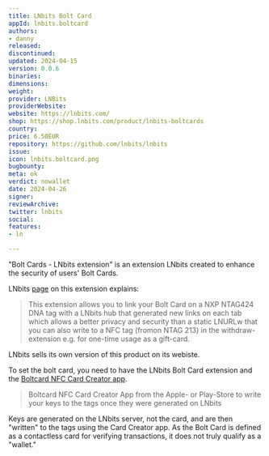 ```yaml
---
title: LNbits Bolt Card
appId: lnbits.boltcard
authors:
- danny
released: 
discontinued: 
updated: 2024-04-15
version: 0.0.6
binaries: 
dimensions: 
weight: 
provider: LNBits
providerWebsite: 
website: https://lnbits.com/
shop: https://shop.lnbits.com/product/lnbits-boltcards
country: 
price: 6.50EUR
repository: https://github.com/lnbits/lnbits
issue: 
icon: lnbits.boltcard.png
bugbounty: 
meta: ok
verdict: nowallet
date: 2024-04-26
signer: 
reviewArchive: 
twitter: lnbits
social: 
features:
- ln

---
```


"Bolt Cards - LNbits extension" is an extension LNbits created to enhance the security of users' Bolt Cards.

LNbits [page](https://github.com/lnbits/boltcards) on this extension explains:

> This extension allows you to link your Bolt Card on a NXP NTAG424 DNA tag with a LNbits hub that generated new links on each tab which allows a better privacy and security than a static LNURLw that you can also write to a NFC tag (fromon NTAG 213) in the withdraw-extension e.g. for one-time usage as a gift-card.

LNbits sells its own version of this product on its webiste.

To set the bolt card, you need to have the LNbits Bolt Card extension and the [Boltcard NFC Card Creator app](https://github.com/boltcard/bolt-nfc-android-app). 

> Boltcard NFC Card Creator App from the Apple- or Play-Store to write your keys to the tags once they were generated on LNbits

Keys are generated on the LNbits server, not the card, and are then "written" to the tags using the Card Creator app. As the Bolt Card is defined as a contactless card for verifying transactions, it does not truly qualify as a "wallet."